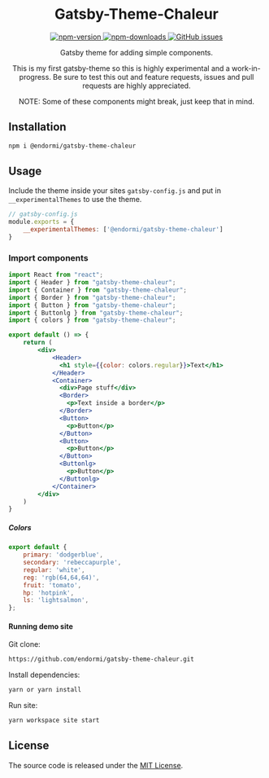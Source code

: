 <h1 align="center">
  Gatsby-Theme-Chaleur
</h1>

<p align="center">
  <a href="https://www.npmjs.com/package/@endormi/gatsby-theme-chaleur">
    <img alt="npm-version" src="https://img.shields.io/npm/v/@endormi/gatsby-theme-chaleur?color=blue">
  </a>
  <a href="https://www.npmjs.com/package/@endormi/gatsby-theme-chaleur">
    <img alt="npm-downloads" src="https://img.shields.io/npm/dt/@endormi/gatsby-theme-chaleur">
  </a>
  <a href="https://github.com/endormi/gatsby-theme-chaleur/issues">
    <img alt="GitHub issues" src="https://img.shields.io/github/issues-raw/endormi/gatsby-theme-chaleur?color=yellow">
  </a>
</p>

<p align="center">
Gatsby theme for adding simple components. 
</p>

<p align="center">
This is my first gatsby-theme so this is highly experimental and a work-in-progress. 
Be sure to test this out and feature requests, issues and pull requests are highly appreciated.
</p>

<p align="center">
NOTE: Some of these components might break, just keep that in mind. 
</p>

## Installation

```sh
npm i @endormi/gatsby-theme-chaleur
```

## Usage

Include the theme inside your sites `gatsby-config.js` and put in `__experimentalThemes` to use the theme.

```jsx
// gatsby-config.js
module.exports = {
    __experimentalThemes: ['@endormi/gatsby-theme-chaleur']
}
```

### Import components

```jsx
import React from "react";
import { Header } from "gatsby-theme-chaleur";
import { Container } from "gatsby-theme-chaleur";
import { Border } from "gatsby-theme-chaleur";
import { Button } from "gatsby-theme-chaleur";
import { Buttonlg } from "gatsby-theme-chaleur";
import { colors } from "gatsby-theme-chaleur";

export default () => {
    return (
        <div>
            <Header>
              <h1 style={{color: colors.regular}}>Text</h1>
            </Header>
            <Container>
              <div>Page stuff</div>
              <Border>
                <p>Text inside a border</p>
              </Border>
              <Button>
                <p>Button</p>
              </Button>
              <Button>
                <p>Button</p>
              </Button>
              <Buttonlg>
                <p>Button</p>
              </Buttonlg>
            </Container>
        </div>
    )
}
```

##### Colors

```jsx
export default {
    primary: 'dodgerblue',
    secondary: 'rebeccapurple',
    regular: 'white',
    reg: 'rgb(64,64,64)',
    fruit: 'tomato',
    hp: 'hotpink',
    ls: 'lightsalmon',
};
```

#### Running demo site

Git clone:

```sh
https://github.com/endormi/gatsby-theme-chaleur.git
```

Install dependencies:

```sh
yarn or yarn install
```

Run site:

```sh
yarn workspace site start
```

## License

The source code is released under the [MIT License](https://github.com/endormi/gatsby-theme-chaleur/blob/master/LICENSE).
